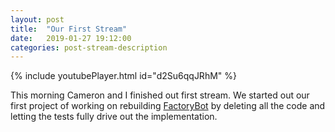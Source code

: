 ```yaml
---
layout: post
title:  "Our First Stream"
date:   2019-01-27 19:12:00
categories: post-stream-description
---
```


{% include youtubePlayer.html id="d2Su6qqJRhM" %}

This morning Cameron and I finished out first stream. We started out our first
project of working on rebuilding [FactoryBot](https://github.com/thoughtbot/factory_bot) by deleting all the code and letting the tests fully drive out the implementation.
